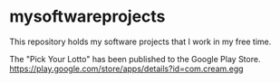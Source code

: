 mysoftwareprojects
==================

This repository holds my software projects that I work in my free time.

The "Pick Your Lotto" has been published to the Google Play Store.
https://play.google.com/store/apps/details?id=com.cream.egg

